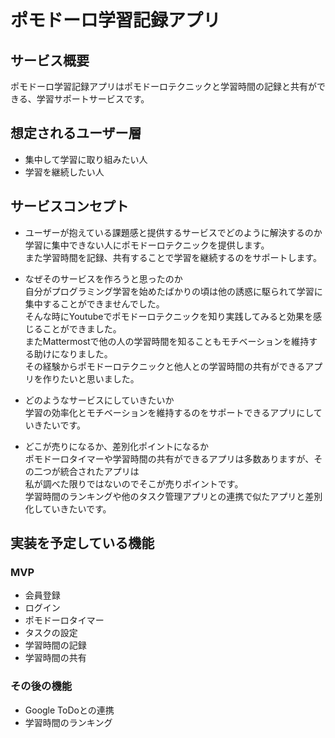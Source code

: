 # ポモドーロ学習記録アプリ  

## サービス概要  
ポモドーロ学習記録アプリはポモドーロテクニックと学習時間の記録と共有ができる、学習サポートサービスです。　　

## 想定されるユーザー層　　
* 集中して学習に取り組みたい人
* 学習を継続したい人

## サービスコンセプト
* ユーザーが抱えている課題感と提供するサービスでどのように解決するのか  
	学習に集中できない人にポモドーロテクニックを提供します。  
	また学習時間を記録、共有することで学習を継続するのをサポートします。

* なぜそのサービスを作ろうと思ったのか  
	自分がプログラミング学習を始めたばかりの頃は他の誘惑に駆られて学習に集中することができませんでした。  
	そんな時にYoutubeでポモドーロテクニックを知り実践してみると効果を感じることができました。  
	またMattermostで他の人の学習時間を知ることもモチベーションを維持する助けになりました。  
	その経験からポモドーロテクニックと他人との学習時間の共有ができるアプリを作りたいと思いました。  
	
* どのようなサービスにしていきたいか  
	学習の効率化とモチベーションを維持するのをサポートできるアプリにしていきたいです。

* どこが売りになるか、差別化ポイントになるか  
	ポモドーロタイマーや学習時間の共有ができるアプリは多数ありますが、その二つが統合されたアプリは  
  私が調べた限りではないのでそこが売りポイントです。  
	学習時間のランキングや他のタスク管理アプリとの連携で似たアプリと差別化していきたいです。  

## 実装を予定している機能
### MVP
* 会員登録
* ログイン
* ポモドーロタイマー
* タスクの設定
* 学習時間の記録
* 学習時間の共有

### その後の機能
* Google ToDoとの連携
* 学習時間のランキング
